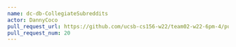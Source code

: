 ```yaml
---
name: dc-db-CollegiateSubreddits
actor: DannyCoco
pull_request_url: https://github.com/ucsb-cs156-w22/team02-w22-6pm-4/pull/20
pull_request_num: 20
---
```

